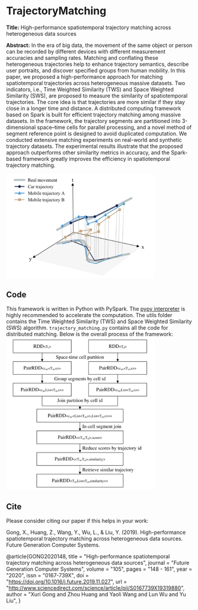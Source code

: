 # TrajectoryMatching

**Title:** High-performance spatiotemporal trajectory matching across heterogeneous data sources

**Abstract:** In the era of big data, the movement of the same object or person can be recorded by different devices with different measurement accuracies and sampling rates. Matching and conflating these heterogeneous trajectories help to enhance trajectory semantics, describe user portraits, and discover specified groups from human mobility. In this paper, we proposed a high-performance approach for matching spatiotemporal trajectories across heterogeneous massive datasets. Two indicators, i.e., Time Weighted Similarity (TWS) and Space Weighted Similarity (SWS), are proposed to measure the similarity of spatiotemporal trajectories. The core idea is that trajectories are more similar if they stay close in a longer time and distance. A distributed computing framework based on Spark is built for efficient trajectory matching among massive datasets. In the framework, the trajectory segments are partitioned into 3-dimensional space–time cells for parallel processing, and a novel method of segment reference point is designed to avoid duplicated computation. We conducted extensive matching experiments on real-world and synthetic trajectory datasets. The experimental results illustrate that the proposed approach outperforms other similarity metrics in accuracy, and the Spark-based framework greatly improves the efficiency in spatiotemporal trajectory matching.

<img src="./assets/intro.png" width = "400" alt="intro"/>

## Code

This framework is written in Python with PySpark. The [pypy interpreter](https://pypy.org/) is highly recommended to accelerate the computation. The utils folder contains the Time Weighted Similarity (TWS) and Space Weighted Similarity (SWS) algorithm. `trajectory_matching.py` contains all the code for distributed matching.
Below is the overall process of the framework:
<img src="./assets/framework.png" width = "400" alt="intro"/>

## Cite

Please consider citing our paper if this helps in your work:

Gong, X., Huang, Z., Wang, Y., Wu, L., & Liu, Y. (2019). High-performance spatiotemporal trajectory matching across heterogeneous data sources. Future Generation Computer Systems.

@article{GONG2020148,
title = "High-performance spatiotemporal trajectory matching across heterogeneous data sources",
journal = "Future Generation Computer Systems",
volume = "105",
pages = "148 - 161",
year = "2020",
issn = "0167-739X",
doi = "https://doi.org/10.1016/j.future.2019.11.027",
url = "http://www.sciencedirect.com/science/article/pii/S0167739X19319880",
author = "Xuri Gong and Zhou Huang and Yaoli Wang and Lun Wu and Yu Liu",
}

